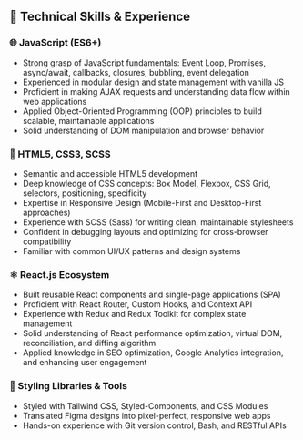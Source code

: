 ## 🚀 Technical Skills & Experience

### 🌐 JavaScript (ES6+)
- Strong grasp of JavaScript fundamentals: Event Loop, Promises, async/await, callbacks, closures, bubbling, event delegation
- Experienced in modular design and state management with vanilla JS
- Proficient in making AJAX requests and understanding data flow within web applications
- Applied Object-Oriented Programming (OOP) principles to build scalable, maintainable applications
- Solid understanding of DOM manipulation and browser behavior

### 🎨 HTML5, CSS3, SCSS
- Semantic and accessible HTML5 development
- Deep knowledge of CSS concepts: Box Model, Flexbox, CSS Grid, selectors, positioning, specificity
- Expertise in Responsive Design (Mobile-First and Desktop-First approaches)
- Experience with SCSS (Sass) for writing clean, maintainable stylesheets
- Confident in debugging layouts and optimizing for cross-browser compatibility
- Familiar with common UI/UX patterns and design systems

### ⚛️ React.js Ecosystem
- Built reusable React components and single-page applications (SPA)
- Proficient with React Router, Custom Hooks, and Context API
- Experience with Redux and Redux Toolkit for complex state management
- Solid understanding of React performance optimization, virtual DOM, reconciliation, and diffing algorithm
- Applied knowledge in SEO optimization, Google Analytics integration, and enhancing user engagement

### 💎 Styling Libraries & Tools
- Styled with Tailwind CSS, Styled-Components, and CSS Modules
- Translated Figma designs into pixel-perfect, responsive web apps
- Hands-on experience with Git version control, Bash, and RESTful APIs
